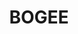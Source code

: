 ---
lastmod: '2025-04-06T06:05:20+00:00'
latitude: -32.708935
layout: suburb
longitude: 150.059088
postcode: '2849'
state: NSW
title: BOGEE
url: /nsw/bogee/
---